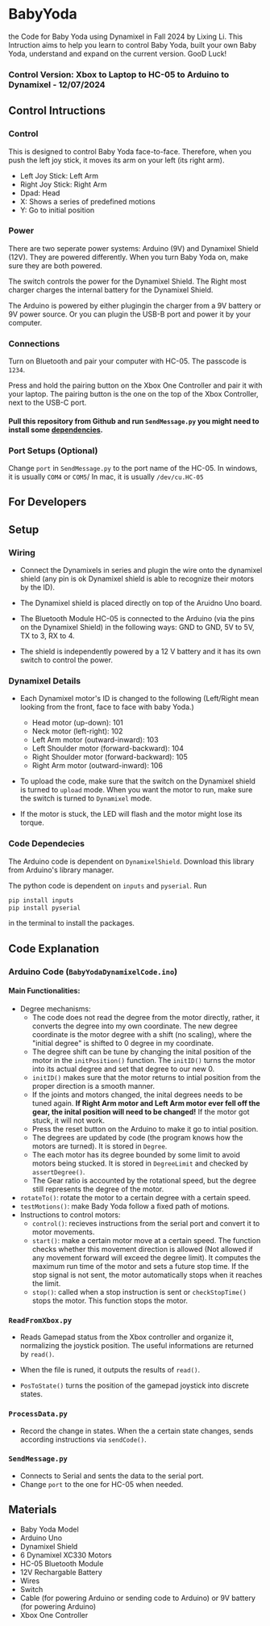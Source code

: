 # BabyYoda

the Code for Baby Yoda using Dynamixel in Fall 2024 by Lixing Li. This Intruction aims to help you learn to control Baby Yoda, built your own Baby Yoda, understand and expand on the current version. GooD Luck!

### Control Version: Xbox to Laptop to HC-05 to Arduino to Dynamixel - 12/07/2024

## Control Intructions

### Control

This is designed to control Baby Yoda face-to-face. Therefore, when you push the left joy stick, it moves its arm on your left (its right arm).

-   Left Joy Stick: Left Arm
-   Right Joy Stick: Right Arm
-   Dpad: Head
-   X: Shows a series of predefined motions
-   Y: Go to initial position

### Power

There are two seperate power systems: Arduino (9V) and Dynamixel Shield (12V). They are powered differently. When you turn Baby Yoda on, make sure they are both powered.

The switch controls the power for the Dynamixel Shield. The Right most charger charges the internal battery for the Dynamixel Shield.

The Arduino is powered by either plugingin the charger from a 9V battery or 9V power source. Or you can plugin the USB-B port and power it by your computer.

### Connections

Turn on Bluetooth and pair your computer with HC-05. The passcode is `1234`.

Press and hold the pairing button on the Xbox One Controller and pair it with your laptop. The pairing button is the one on the top of the Xbox Controller, next to the USB-C port.

#### Pull this repository from Github and run `SendMessage.py` you might need to install some [dependencies](#dependecies).

### Port Setups (Optional)

Change `port` in `SendMessage.py` to the port name of the HC-05. In windows, it is usually `COM4` or `COM5`/ In mac, it is usually `/dev/cu.HC-05`

## For Developers

## Setup

### Wiring

-   Connect the Dynamixels in series and plugin the wire onto the dynamixel shield (any pin is ok Dynamixel shield is able to recognize their motors by the ID).

-   The Dynamixel shield is placed directly on top of the Aruidno Uno board.

-   The Bluetooth Module HC-05 is connected to the Arduino (via the pins on the Dynamixel Shield) in the following ways: GND to GND, 5V to 5V, TX to 3, RX to 4.

-   The shield is independently powered by a 12 V battery and it has its own switch to control the power.

### Dynamixel Details

-   Each Dynamixel motor's ID is changed to the following
    (Left/Right mean looking from the front, face to face with baby Yoda.)

    -   Head motor (up-down): 101
    -   Neck motor (left-right): 102
    -   Left Arm motor (outward-inward): 103
    -   Left Shoulder motor (forward-backward): 104
    -   Right Shoulder motor (forward-backward): 105
    -   Right Arm motor (outward-inward): 106

-   To upload the code, make sure that the switch on the Dynamixel shield is turned to `upload` mode. When you want the motor to run, make sure the switch is turned to `Dynamixel` mode.

-   If the motor is stuck, the LED will flash and the motor might lose its torque.

### Code Dependecies

The Arduino code is dependent on `DynamixelShield`. Download this library from Arduino's library manager.

The python code is dependent on `inputs` and `pyserial`. Run

```bash
pip install inputs
pip install pyserial
```

in the terminal to install the packages.

## Code Explanation

### Arduino Code (`BabyYodaDynamixelCode.ino`)

#### Main Functionalities:

-   Degree mechanisms:
    -   The code does not read the degree from the motor directly, rather, it converts the degree into my own coordinate. The new degree coordinate is the motor degree with a shift (no scaling), where the "initial degree" is shifted to 0 degree in my coordinate.
    -   The degree shift can be tune by changing the inital position of the motor in the `initPosition()` function. The `initID()` turns the motor into its actual degree and set that degree to our new 0.
    -   `initID()` makes sure that the motor returns to intial position from the proper direction is a smooth manner.
    -   If the joints and motors changed, the inital degrees needs to be tuned again. **If Right Arm motor and Left Arm motor ever fell off the gear, the inital position will need to be changed!** If the motor got stuck, it will not work.
    -   Press the reset button on the Arduino to make it go to intial position.
    -   The degrees are updated by code (the program knows how the motors are turned). It is stored in `Degree`.
    -   The each motor has its degree bounded by some limit to avoid motors being stucked. It is stored in `DegreeLimit` and checked by `assertDegree()`.
    -   The Gear ratio is accounted by the rotational speed, but the degree still represents the degree of the motor.
-   `rotateTo()`: rotate the motor to a certain degree with a certain speed.
-   `testMotions()`: make Bady Yoda follow a fixed path of motions.
-   Instructions to control motors:
    -   `control()`: recieves instructions from the serial port and convert it to motor movements.
    -   `start()`: make a certain motor move at a certain speed. The function checks whether this movement direction is allowed (Not allowed if any movement forward will exceed the degree limit). It computes the maximum run time of the motor and sets a future stop time. If the stop signal is not sent, the motor automatically stops when it reaches the limit.
    -   `stop()`: called when a stop instruction is sent or `checkStopTime()` stops the motor. This function stops the motor.

### `ReadFromXbox.py`

-   Reads Gamepad status from the Xbox controller and organize it, normalizing the joystick position. The useful informations are returned by `read()`.

-   When the file is runed, it outputs the results of `read()`.

-   `PosToState()` turns the position of the gamepad joystick into discrete states.

### `ProcessData.py`

-   Record the change in states. When the a certain state changes, sends according instructions via `sendCode()`.

### `SendMessage.py`

-   Connects to Serial and sents the data to the serial port.
-   Change `port` to the one for HC-05 when needed.

## Materials

-   Baby Yoda Model
-   Arduino Uno
-   Dynamixel Shield
-   6 Dynamixel XC330 Motors
-   HC-05 Bluetooth Module
-   12V Rechargable Battery
-   Wires
-   Switch
-   Cable (for powering Arduino or sending code to Arduino) or 9V battery (for powering Arduino)
-   Xbox One Controller
